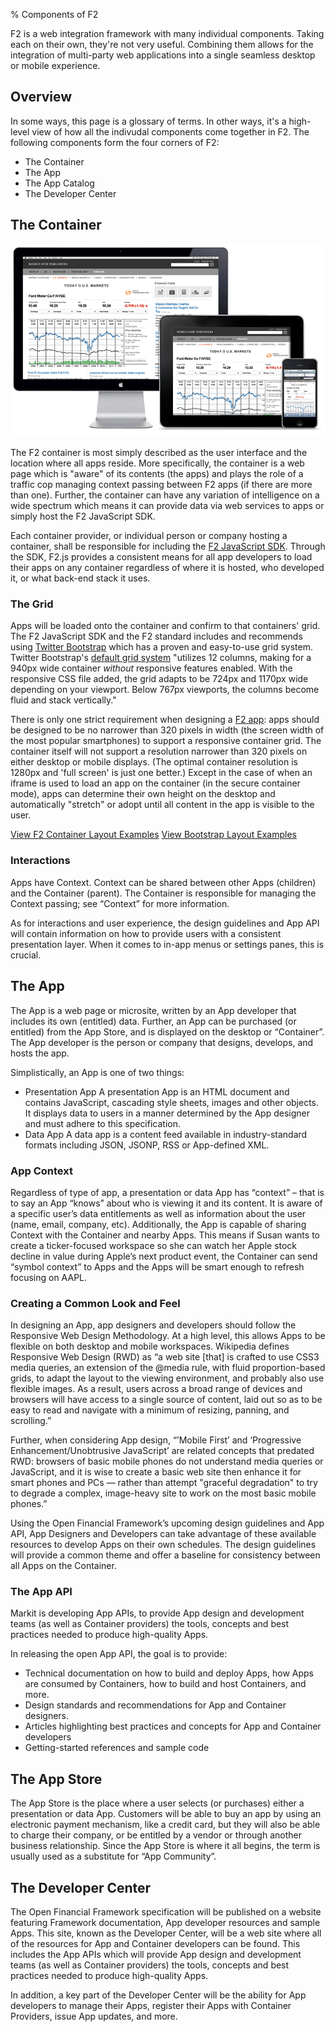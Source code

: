 % Components of F2

<p class="lead">F2 is a web integration framework with many individual components. Taking each on their own, they're not very useful. Combining them allows for the integration of multi-party web applications into a single seamless desktop or mobile experience.</p>

## Overview

In some ways, this page is a glossary of terms. In other ways, it's a high-level view of how all the indivudal components come together in F2. The following components form the four corners of F2:

* The Container
* The App
* The App Catalog
* The Developer Center

## The Container

![](./img/wwp_devices.png "Containers and Apps on desktop and mobile")

The F2 container is most simply described as the user interface and the location where all apps reside. More specifically, the container is a web page which is "aware" of its contents (the apps) and plays the role of a traffic cop managing context passing between F2 apps (if there are more than one). Further, the container can have any variation of intelligence on a wide spectrum which means it can provide data via web services to apps or simply host the F2 JavaScript SDK.

Each container provider, or individual person or company hosting a container, shall be responsible for including the [F2 JavaScript SDK](https://github.com/OpenF2/F2/blob/master/sdk/f2.min.js). Through the SDK, F2.js provides a consistent means for all app developers to load their apps on any container regardless of where it is hosted, who developed it, or what back-end stack it uses.

### The Grid

Apps will be loaded onto the container and confirm to that containers' grid. The F2 JavaScript SDK and the F2 standard includes and recommends using [Twitter Bootstrap](http://twitter.github.com/bootstrap) which has a proven and easy-to-use grid system. Twitter Bootstrap's [default grid system](http://twitter.github.com/bootstrap/scaffolding.html#gridSystem) "utilizes 12 columns, making for a 940px wide container _without_ responsive features enabled. With the responsive CSS file added, the grid adapts to be 724px and 1170px wide depending on your viewport. Below 767px viewports, the columns become fluid and stack vertically."

There is only one strict requirement when designing a [F2 app](developing-apps-with-f2.html): apps should be designed to be no narrower than 320 pixels in width (the screen width of the most popular smartphones) to support a responsive container grid. The container itself will not support a resolution narrower than 320 pixels on either desktop or mobile displays. (The optimal container resolution is 1280px and 'full screen' is just one better.) Except in the case of when an iframe is used to load an app on the container (in the secure container mode), apps can determine their own height on the desktop and automatically "stretch" or adopt until all content in the app is visible to the user.

<a href="https://github.com/OpenF2/F2/tree/master/sdk/examples/containers" class="btn btn-primary">View F2 Container Layout Examples</a> <a href="http://twitter.github.com/bootstrap/scaffolding.html#layouts" class="btn">View Bootstrap Layout Examples</a>

### Interactions

Apps have Context. Context can be shared between other Apps (children) and the Container (parent). The Container is responsible for managing the Context passing; see “Context” for more information. 

As for interactions and user experience, the design guidelines and App API will contain information on how to provide users with a consistent presentation layer. When it comes to in-app menus or settings panes, this is crucial. 

## The App

The App is a web page or microsite, written by an App developer that includes its own (entitled) data. Further, an App can be purchased (or entitled) from the App Store, and is displayed on the desktop or “Container”. The App developer is the person or company that designs, develops, and hosts the app.

Simplistically, an App is one of two things:

* Presentation App	A presentation App is an HTML document and contains JavaScript, cascading style sheets, images and other objects. It displays data to users in a manner determined by the App designer and must adhere to this specification.
* Data App	A data app is a content feed available in industry-standard formats including JSON, JSONP, RSS or App-defined XML.

### App Context

Regardless of type of app, a presentation or data App has “context” – that is to say an App “knows” about who is viewing it and its content. It is aware of a specific user’s data entitlements as well as information about the user (name, email, company, etc). Additionally, the App is capable of sharing Context with the Container and nearby Apps. This means if Susan wants to create a ticker-focused workspace so she can watch her Apple stock decline in value during Apple’s next product event, the Container can send “symbol context” to Apps and the Apps will be smart enough to refresh focusing on AAPL.

### Creating a Common Look and Feel

In designing an App, app designers and developers should follow the Responsive Web Design Methodology. At a high level, this allows Apps to be flexible on both desktop and mobile workspaces. Wikipedia defines Responsive Web Design (RWD) as “a web site [that] is crafted to use CSS3 media queries, an extension of the @media rule, with fluid proportion-based grids, to adapt the layout to the viewing environment, and probably also use flexible images. As a result, users across a broad range of devices and browsers will have access to a single source of content, laid out so as to be easy to read and navigate with a minimum of resizing, panning, and scrolling.”

Further, when considering App design, “’Mobile First’ and ‘Progressive Enhancement/Unobtrusive JavaScript’ are related concepts that predated RWD: browsers of basic mobile phones do not understand media queries or JavaScript, and it is wise to create a basic web site then enhance it for smart phones and PCs — rather than attempt "graceful degradation" to try to degrade a complex, image-heavy site to work on the most basic mobile phones.”

Using the Open Financial Framework’s upcoming design guidelines and App API, App Designers and Developers can take advantage of these available resources to develop Apps on their own schedules. The design guidelines will provide a common theme and offer a baseline for consistency between all Apps on the Container. 

### The App API

Markit is developing App APIs, to provide App design and development teams (as well as Container providers) the tools, concepts and best practices needed to produce high-quality Apps.

In releasing the open App API, the goal is to provide:

* Technical documentation on how to build and deploy Apps, how Apps are consumed by Containers, how to build and host Containers, and more.
* Design standards and recommendations for App and Container designers.
* Articles highlighting best practices and concepts for App and Container developers
* Getting-started references and sample code 

## The App Store

The App Store is the place where a user selects (or purchases) either a presentation or data App. Customers will be able to buy an app by using an electronic payment mechanism, like a credit card, but they will also be able to charge their company, or be entitled by a vendor or through another business relationship. Since the App Store is where it all begins, the term is usually used as a substitute for “App Community”.

## The Developer Center

The Open Financial Framework specification will be published on a website featuring Framework documentation, App developer resources and sample Apps. This site, known as the Developer Center, will be a web site where all of the resources for App and Container developers can be found. This includes the App APIs which will provide App design and development teams (as well as Container providers) the tools, concepts and best practices needed to produce high-quality Apps.

In addition, a key part of the Developer Center will be the ability for App developers to manage their Apps, register their Apps with Container Providers, issue App updates, and more.
